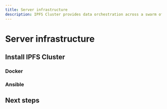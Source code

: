 ```yaml
---
title: Server infrastructure
description: IPFS Cluster provides data orchestration across a swarm of IPFS daemons by allocating, replicating and tracking a global pinset distributed among multiple peers. Learn how to install it here.
---
```


# Server infrastructure

 <!-- Explain what IPFS Cluster is. -->
 <!-- Explain why server environments benefit from IPFS Cluster. -->

## Install IPFS Cluster

<!-- Cluster can be installed using either Docker or Ansible. -->

### Docker

### Ansible

## Next steps

<!-- Link to further resources that server environment would benefit from. -->
